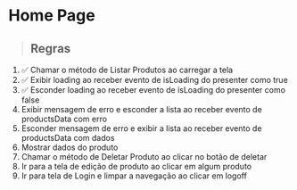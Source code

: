 # Home Page

> ## Regras

1. ✅ Chamar o método de Listar Produtos ao carregar a tela
2. ✅ Exibir loading ao receber evento de isLoading do presenter como true
3. ✅ Esconder loading ao receber evento de isLoading do presenter como false
4. Exibir mensagem de erro e esconder a lista ao receber evento de productsData com erro
5. Esconder mensagem de erro e exibir a lista ao receber evento de productsData com dados
6. Mostrar dados do produto
7. Chamar o método de Deletar Produto ao clicar no botão de deletar
8. Ir para a tela de edição de produto ao clicar em algum produto
9. Ir para tela de Login e limpar a navegação ao clicar em logoff
